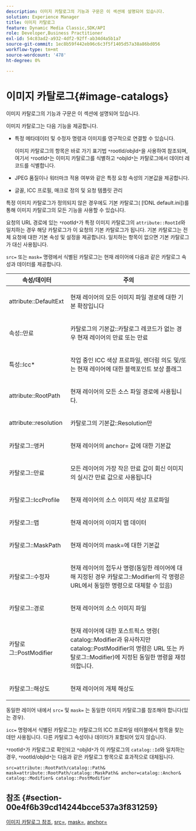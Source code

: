 ```yaml
---
description: 이미지 카탈로그의 기능과 구문은 이 섹션에 설명되어 있습니다.
solution: Experience Manager
title: 이미지 카탈로그
feature: Dynamic Media Classic,SDK/API
role: Developer,Business Practitioner
exl-id: 54c83ad2-a932-4df2-92ff-ab34d4a5b1a7
source-git-commit: 1ec8b59f442eb96c6c3f5f1405d57a38a86bd056
workflow-type: tm+mt
source-wordcount: '478'
ht-degree: 0%

---
```


# 이미지 카탈로그{#image-catalogs}

이미지 카탈로그의 기능과 구문은 이 섹션에 설명되어 있습니다.

이미지 카탈로그는 다음 기능을 제공합니다.

* 특정 메타데이터 및 수정자 명령과 이미지를 영구적으로 연결할 수 있습니다.

   이미지 카탈로그의 항목은 바로 가기 표기법 `*`rootId/objId`*`을 사용하여 참조되며, 여기서 `*`rootId`*`는 이미지 카탈로그를 식별하고 `*`objId`*`는 카탈로그에서 데이터 레코드를 식별합니다.
* JPEG 품질이나 워터마크 적용 여부와 같은 특정 요청 속성의 기본값을 제공합니다.
* 글꼴, ICC 프로필, 매크로 정의 및 요청 템플릿 관리

특정 이미지 카탈로그가 정의되지 않은 경우에도 기본 카탈로그( [!DNL default.ini])를 통해 이미지 카탈로그의 모든 기능을 사용할 수 있습니다.

요청의 URL 경로에 있는 `*`rootId`*`가 특정 이미지 카탈로그의 `attribute::RootId`와 일치하는 경우 해당 카탈로그가 이 요청의 기본 카탈로그가 됩니다. 기본 카탈로그는 전체 요청에 대한 기본 속성 및 설정을 제공합니다. 일치하는 항목이 없으면 기본 카탈로그가 대신 사용됩니다.

`src=` 또는 `mask=` 명령에서 식별된 카탈로그는 현재 레이어에 다음과 같은 카탈로그 속성과 데이터를 제공합니다.

<table id="table_D3FA66EA5D054745900DE5A120885AA8"> 
 <thead> 
  <tr> 
   <th class="entry"> <b> 속성/데이터</b> </th> 
   <th class="entry"> <b> 주의</b> </th> 
  </tr> 
 </thead>
 <tbody> 
  <tr> 
   <td> <p> <span class="codeph"> attribute::DefaultExt</span> </p> </td> 
   <td> <p> 현재 레이어의 모든 이미지 파일 경로에 대한 기본 확장입니다 </p> </td> 
  </tr> 
  <tr> 
   <td> <p> <span class="codeph"> 속성::만료</span> </p> </td> 
   <td> <p> <span class="codeph"> 카탈로그의 기본값::카탈로그 레코드가 없는 경우 현재 레이어의 만료</span> 또는 만료 </p> </td> 
  </tr> 
  <tr> 
   <td> <p> <span class="codeph"> 특성::Icc*</span> </p> </td> 
   <td> <p> 작업 중인 ICC 색상 프로파일, 렌더링 의도 및/또는 현재 레이어에 대한 블랙포인트 보상 플래그 </p> </td> 
  </tr> 
  <tr> 
   <td> <p> <span class="codeph"> attribute::RootPath</span> </p> </td> 
   <td> <p> 현재 레이어의 모든 소스 파일 경로에 사용됩니다. </p> </td> 
  </tr> 
  <tr> 
   <td> <p> <span class="codeph"> attribute::resolution</span> </p> </td> 
   <td> <p> <span class="codeph"> 카탈로그의 기본값::Resolution</span>만 </p> </td> 
  </tr> 
  <tr> 
   <td> <p> <span class="codeph"> 카탈로그::앵커</span> </p> </td> 
   <td> <p> 현재 레이어의 <span class="codeph"> anchor=</span> 값에 대한 기본값 </p> </td> 
  </tr> 
  <tr> 
   <td> <p> <span class="codeph"> 카탈로그::만료</span> </p> </td> 
   <td> <p> 모든 레이어의 가장 작은 만료 값이 회신 이미지의 실시간 만료 값으로 사용됩니다 </p> </td> 
  </tr> 
  <tr> 
   <td> <p> <span class="codeph"> 카탈로그::IccProfile</span> </p> </td> 
   <td> <p> 현재 레이어의 소스 이미지 색상 프로파일 </p> </td> 
  </tr> 
  <tr> 
   <td> <p> <span class="codeph"> 카탈로그::맵</span> </p> </td> 
   <td> <p> 현재 레이어의 이미지 맵 데이터 </p> </td> 
  </tr> 
  <tr> 
   <td> <p> <span class="codeph"> 카탈로그::MaskPath</span> </p> </td> 
   <td> <p> 현재 레이어의 <span class="codeph"> mask=</span>에 대한 기본값 </p> </td> 
  </tr> 
  <tr> 
   <td> <p> <span class="codeph"> 카탈로그::수정자</span> </p> </td> 
   <td> <p> 현재 레이어의 접두사 명령(동일한 레이어에 대해 지정된 경우 <span class="codeph"> 카탈로그::Modifier</span>의 각 명령은 URL에서 동일한 명령으로 대체할 수 있음) </p> </td> 
  </tr> 
  <tr> 
   <td> <p> <span class="codeph"> 카탈로그::경로</span> </p> </td> 
   <td> <p> 현재 레이어의 소스 이미지 파일 </p> </td> 
  </tr> 
  <tr> 
   <td> <p> <span class="codeph"> 카탈로그::PostModifier</span> </p> </td> 
   <td> <p> 현재 레이어에 대한 포스트픽스 명령(<span class="codeph"> catalog::Modifier</span>과 유사하지만 <span class="codeph"> catalog::PostModifier</span>의 명령은 URL 또는 <span class="codeph"> 카탈로그::Modifier</span>)에 지정된 동일한 명령을 재정의합니다. </p> </td> 
  </tr> 
  <tr> 
   <td> <p> <span class="codeph"> 카탈로그::해상도</span> </p> </td> 
   <td> <p> 현재 레이어의 개체 해상도 </p> </td> 
  </tr> 
 </tbody> 
</table>

동일한 레이어 내에서 `src=` 및 `mask=` 는 동일한 이미지 카탈로그를 참조해야 합니다(있는 경우).

`icc=` 명령에서 식별된 카탈로그는 카탈로그의 ICC 프로파일 테이블에서 항목을 찾는 데만 사용됩니다. 다른 카탈로그 속성이나 데이터가 포함되어 있지 않습니다.

`*`rootId`*`가 카탈로그로 확인되고 `*`objId`*`가 이 카탈로그의 `catalog::Id`와 일치하는 경우, `*`rootId/objId`*`는 다음과 같은 카탈로그 항목으로 효과적으로 대체됩니다.

`src=attribute::RootPath/catalog::Path& mask=attribute::RootPath/catalog::MaskPath& anchor=catalog::Anchor& catalog::Modifier& catalog::PostModifier`

## 참조 {#section-00e4f6b39cd14244bcce537a3f831259}

[이미지 카탈로그 참조](../../../../../is-api/image-catalog/image-serving-api-ref/c-image-catalog-reference/c-overview/c-overview.md#concept-9ce2b6a133de45f783e95cabc5810ac3),  [src=](../../../../../is-api/http-ref/image-serving-api-ref/c-http-protocol-reference/c-command-reference/r-src.md#reference-f6506637778c4c69bf106a7924a91ab1),  [mask=](../../../../../is-api/http-ref/image-serving-api-ref/c-http-protocol-reference/c-command-reference/r-mask.md#reference-922254e027404fb890b850e2723ee06e),  [anchor=](../../../../../is-api/http-ref/image-serving-api-ref/c-http-protocol-reference/c-command-reference/r-anchor.md#reference-6661e548ab284b82828d8d94c8ddeb7c)
